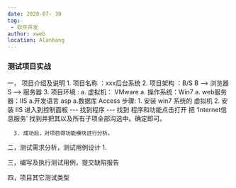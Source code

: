 ```yaml
---
date: 2020-07- 30
tag: 
 - 软件开发
author: xweb
location: Alanbang
---
```

### 测试项目实战

一， 项目介绍及说明
     1. 项目名称 ：xxx后台系统
     2. 项目架构 ：B/S  B --> 浏览器  S --> 服务器
     3. 项目环境 :
        a. 虚拟机： VMware
        a. 操作系统：Win7
        a. web服务器：IIS
        a.开发语言 asp
        a.数据库 Access
步骤: 1. 安装 win7 系统的 虚拟机
      2. 安装 IIS   进入到控制面板 --- 找到程序 --- 找到 程序和功能点击打开 把 ‘Internet信息服务’ 找到并把其以及所有子项全部沟选中。确定即可。

      3. 成功后，对项目得功能模块进行分析。

二，测试需求分析，测试用例设计
    1. 

三，编写及执行测试用例，提交缺陷报告

四，项目其它测试类型
